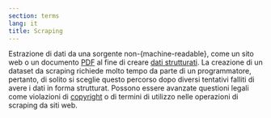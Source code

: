 ```yaml
---
section: terms
lang: it
title: Scraping
---
```


Estrazione di dati da una sorgente non-{machine-readable}, come un sito web o un documento [PDF](/glossary/en/terms/pdf/) al fine di creare [dati strutturati](/glossary/it/terms/structured_data). La creazione di un dataset da scraping richiede molto tempo da parte di un programmatore, pertanto, di solito si sceglie questo percorso dopo diversi tentativi falliti di avere i dati in forma strutturat. Possono essere avanzate questioni legali come violazioni di [copyright](/glossary/it/terms/copyright/) o di termini di utilizzo nelle operazioni di scraping da siti web.
